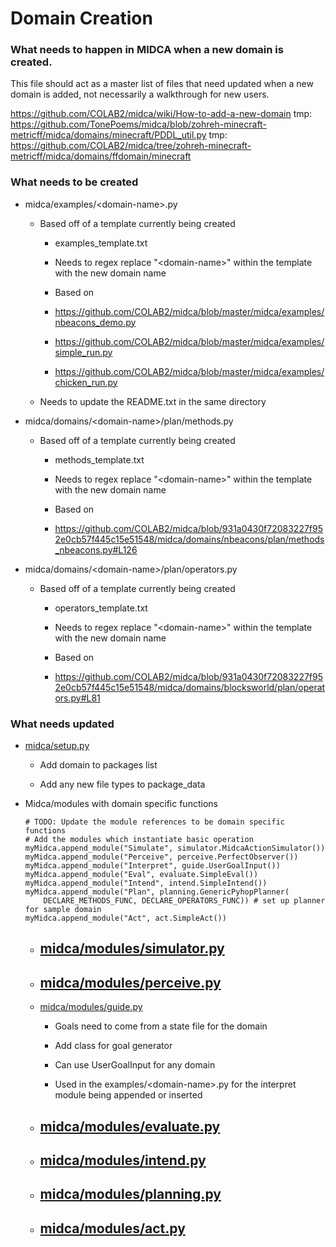 # Domain Creation

### What needs to happen in MIDCA when a new domain is created.
This file should act as a master list of files that need updated when a new domain is added, not necessarily a walkthrough for new users.

https://github.com/COLAB2/midca/wiki/How-to-add-a-new-domain
tmp: https://github.com/TonePoems/midca/blob/zohreh-minecraft-metricff/midca/domains/minecraft/PDDL_util.py
tmp: https://github.com/COLAB2/midca/tree/zohreh-minecraft-metricff/midca/domains/ffdomain/minecraft

### What needs to be created
- midca/examples/\<domain-name\>.py
	- Based off of a template currently being created
		- examples_template.txt
		
		- Needs to regex replace "\<domain-name\>" within the template with the new domain name
		
		- Based on 
		- https://github.com/COLAB2/midca/blob/master/midca/examples/nbeacons_demo.py
		- https://github.com/COLAB2/midca/blob/master/midca/examples/simple_run.py
		- https://github.com/COLAB2/midca/blob/master/midca/examples/chicken_run.py
	
	- Needs to update the README.txt in the same directory

- midca/domains/\<domain-name\>/plan/methods.py
	- Based off of a template currently being created
		- methods_template.txt
		
		- Needs to regex replace "\<domain-name\>" within the template with the new domain name
		
		- Based on 
		- https://github.com/COLAB2/midca/blob/931a0430f72083227f952e0cb57f445c15e51548/midca/domains/nbeacons/plan/methods_nbeacons.py#L126

- midca/domains/\<domain-name\>/plan/operators.py
	- Based off of a template currently being created
		- operators_template.txt
		
		- Needs to regex replace "\<domain-name\>" within the template with the new domain name
		
		- Based on 
		- https://github.com/COLAB2/midca/blob/931a0430f72083227f952e0cb57f445c15e51548/midca/domains/blocksworld/plan/operators.py#L81

### What needs updated
- [midca/setup.py](https://github.com/TonePoems/midca/blob/master/setup.py)
	- Add domain to packages list
	
	- Add any new file types to package_data

- Midca/modules with domain specific functions
	```
	# TODO: Update the module references to be domain specific functions
	# Add the modules which instantiate basic operation
	myMidca.append_module("Simulate", simulator.MidcaActionSimulator())
	myMidca.append_module("Perceive", perceive.PerfectObserver())
	myMidca.append_module("Interpret", guide.UserGoalInput())
	myMidca.append_module("Eval", evaluate.SimpleEval())
	myMidca.append_module("Intend", intend.SimpleIntend())
	myMidca.append_module("Plan", planning.GenericPyhopPlanner(
		DECLARE_METHODS_FUNC, DECLARE_OPERATORS_FUNC)) # set up planner for sample domain
	myMidca.append_module("Act", act.SimpleAct())
	```

	-	[midca/modules/simulator.py](https://github.com/TonePoems/midca/blob/master/midca/modules/simulator.py)
		- 

	-	[midca/modules/perceive.py](https://github.com/TonePoems/midca/blob/master/midca/modules/perceive.py)
		- 

	-	[midca/modules/guide.py](https://github.com/TonePoems/midca/blob/master/midca/modules/guide.py)
		- Goals need to come from a state file for the domain

		- Add class for goal generator
		
		- Can use UserGoalInput for any domain
		
		- Used in the examples/\<domain-name\>.py for the interpret module being appended or inserted

	-	[midca/modules/evaluate.py](https://github.com/TonePoems/midca/blob/master/midca/modules/evaluate.py)
		- 

	-	[midca/modules/intend.py](https://github.com/TonePoems/midca/blob/master/midca/modules/intend.py)
		- 

	-	[midca/modules/planning.py](https://github.com/TonePoems/midca/blob/master/midca/modules/planning.py)
		- 

	-	[midca/modules/act.py](https://github.com/TonePoems/midca/blob/master/midca/modules/act.py)
		- 
